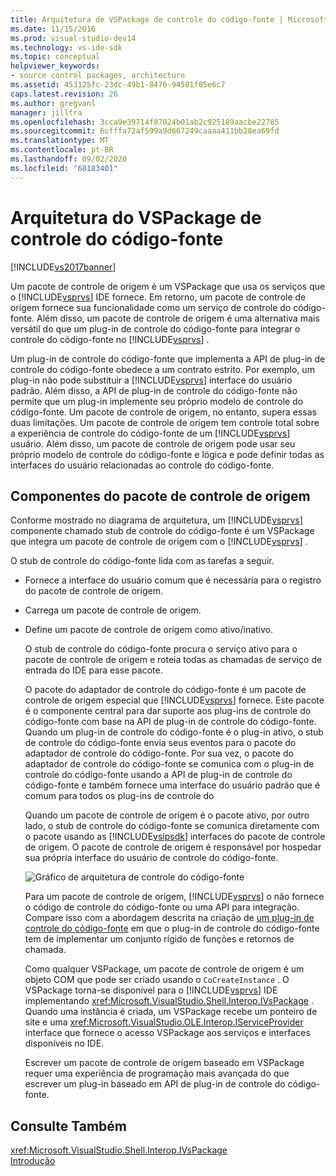 ```yaml
---
title: Arquitetura de VSPackage de controle do código-fonte | Microsoft Docs
ms.date: 11/15/2016
ms.prod: visual-studio-dev14
ms.technology: vs-ide-sdk
ms.topic: conceptual
helpviewer_keywords:
- source control packages, architecture
ms.assetid: 453125fc-23dc-49b1-8476-94581f05e6c7
caps.latest.revision: 26
ms.author: gregvanl
manager: jillfra
ms.openlocfilehash: 3cca9e39714f87024b01ab2c925189aacbe22785
ms.sourcegitcommit: 6cfffa72af599a9d667249caaaa411bb28ea69fd
ms.translationtype: MT
ms.contentlocale: pt-BR
ms.lasthandoff: 09/02/2020
ms.locfileid: "68183401"
---
```

# <a name="source-control-vspackage-architecture"></a>Arquitetura do VSPackage de controle do código-fonte
[!INCLUDE[vs2017banner](../../includes/vs2017banner.md)]

Um pacote de controle de origem é um VSPackage que usa os serviços que o [!INCLUDE[vsprvs](../../includes/vsprvs-md.md)] IDE fornece. Em retorno, um pacote de controle de origem fornece sua funcionalidade como um serviço de controle do código-fonte. Além disso, um pacote de controle de origem é uma alternativa mais versátil do que um plug-in de controle do código-fonte para integrar o controle do código-fonte no [!INCLUDE[vsprvs](../../includes/vsprvs-md.md)] .  
  
 Um plug-in de controle do código-fonte que implementa a API de plug-in de controle do código-fonte obedece a um contrato estrito. Por exemplo, um plug-in não pode substituir a [!INCLUDE[vsprvs](../../includes/vsprvs-md.md)] interface do usuário padrão. Além disso, a API de plug-in de controle do código-fonte não permite que um plug-in implemente seu próprio modelo de controle do código-fonte. Um pacote de controle de origem, no entanto, supera essas duas limitações. Um pacote de controle de origem tem controle total sobre a experiência de controle do código-fonte de um [!INCLUDE[vsprvs](../../includes/vsprvs-md.md)] usuário. Além disso, um pacote de controle de origem pode usar seu próprio modelo de controle do código-fonte e lógica e pode definir todas as interfaces do usuário relacionadas ao controle do código-fonte.  
  
## <a name="source-control-package-components"></a>Componentes do pacote de controle de origem  
 Conforme mostrado no diagrama de arquitetura, um [!INCLUDE[vsprvs](../../includes/vsprvs-md.md)] componente chamado stub de controle do código-fonte é um VSPackage que integra um pacote de controle de origem com o [!INCLUDE[vsprvs](../../includes/vsprvs-md.md)] .  
  
 O stub de controle do código-fonte lida com as tarefas a seguir.  
  
- Fornece a interface do usuário comum que é necessária para o registro do pacote de controle de origem.  
  
- Carrega um pacote de controle de origem.  
  
- Define um pacote de controle de origem como ativo/inativo.  
  
  O stub de controle do código-fonte procura o serviço ativo para o pacote de controle de origem e roteia todas as chamadas de serviço de entrada do IDE para esse pacote.  
  
  O pacote do adaptador de controle do código-fonte é um pacote de controle de origem especial que [!INCLUDE[vsprvs](../../includes/vsprvs-md.md)] fornece. Este pacote é o componente central para dar suporte aos plug-ins de controle do código-fonte com base na API de plug-in de controle do código-fonte. Quando um plug-in de controle do código-fonte é o plug-in ativo, o stub de controle do código-fonte envia seus eventos para o pacote do adaptador de controle do código-fonte. Por sua vez, o pacote do adaptador de controle do código-fonte se comunica com o plug-in de controle do código-fonte usando a API de plug-in de controle do código-fonte e também fornece uma interface do usuário padrão que é comum para todos os plug-ins de controle do  
  
  Quando um pacote de controle de origem é o pacote ativo, por outro lado, o stub de controle do código-fonte se comunica diretamente com o pacote usando as [!INCLUDE[vsipsdk](../../includes/vsipsdk-md.md)] interfaces do pacote de controle de origem. O pacote de controle de origem é responsável por hospedar sua própria interface do usuário de controle do código-fonte.  
  
  ![Gráfico de arquitetura de controle do código-fonte](../../extensibility/internals/media/vsipsccarch.gif "VSIPSCCArch")  
  
  Para um pacote de controle de origem, [!INCLUDE[vsprvs](../../includes/vsprvs-md.md)] o não fornece o código de controle do código-fonte ou uma API para integração. Compare isso com a abordagem descrita na criação de [um plug-in de controle do código-fonte](../../extensibility/internals/creating-a-source-control-plug-in.md) em que o plug-in de controle do código-fonte tem de implementar um conjunto rígido de funções e retornos de chamada.  
  
  Como qualquer VSPackage, um pacote de controle de origem é um objeto COM que pode ser criado usando o `CoCreateInstance` . O VSPackage torna-se disponível para o [!INCLUDE[vsprvs](../../includes/vsprvs-md.md)] IDE implementando <xref:Microsoft.VisualStudio.Shell.Interop.IVsPackage> . Quando uma instância é criada, um VSPackage recebe um ponteiro de site e uma <xref:Microsoft.VisualStudio.OLE.Interop.IServiceProvider> interface que fornece o acesso VSPackage aos serviços e interfaces disponíveis no IDE.  
  
  Escrever um pacote de controle de origem baseado em VSPackage requer uma experiência de programação mais avançada do que escrever um plug-in baseado em API de plug-in de controle do código-fonte.  
  
## <a name="see-also"></a>Consulte Também  
 <xref:Microsoft.VisualStudio.Shell.Interop.IVsPackage>   
 [Introdução](../../extensibility/internals/getting-started-with-source-control-vspackages.md)

